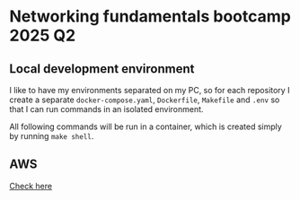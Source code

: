 # Networking fundamentals bootcamp 2025 Q2

## Local development environment

I like to have my environments separated on my PC, so for each repository I create a separate `docker-compose.yaml`, `Dockerfile`, `Makefile` and `.env` so that I can run commands in an isolated environment.

All following commands will be run in a container, which is created simply by running `make shell`.

## AWS

[Check here](./aws/README.md)
